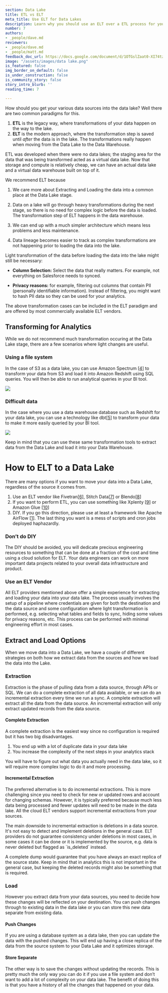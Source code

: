 ```yaml
---
section: Data Lake
title: ETL vs ELT
meta_title: Use ELT for Data Lakes
description: Learn why you should use an ELT over a ETL process for your Data Lake
number: 7
authors:
- _people/dave.md
reviewers:
- _people/dave.md
- _people/matt.md
feedback_doc_url: https://docs.google.com/document/d/1OTGslZaat0-XI74tzWy6kVDyZ21-4kUVzRLqYH-1nQ4/edit?usp=sharing
image: "/assets/images/data lake.png"
is_featured: false
img_border_on_default: false
is_under_construction: false
is_community_story: false
story_intro_blurb: ''
reading_time: 7

---
```

How should you get your various data sources into the data lake? Well there are two common paradigms for this.

1. **ETL** is the legacy way, where transformations of your data happen on the way to the lake.
2. **ELT** is the modern approach, where the transformation step is saved until _after_ the data is in the lake. The transformations really happen when moving from the Data Lake to the Data Warehouse.

ETL was developed when there were no data lakes; the staging area for the data that was being transformed acted as a virtual data lake. Now that storage and compute is relatively cheap, we can have an actual data lake and a virtual data warehouse built on top of it.

We recommend ELT because

1. We care more about Extracting and Loading the data into a common place at the Data Lake stage.
2. Data on a lake will go through heavy transformations during the next stage, so there is no need for complex logic before the data is loaded. The transformation step of ELT happens in the data warehouse.
3. We can end up with a much simpler architecture which means less problems and less maintenance.

4. Data lineage becomes easier to track as complex transformations are not happening prior to loading the data into the lake.

Light transformation of the data before loading the data into the lake might still be necessary:

* **Column Selection:** Select the data that really matters. For example, not everything on Salesforce needs to synced.

* **Privacy reasons:** for example, filtering out columns that contain PII (personally identifiable information). Instead of filtering, you might want to hash PII data so they can be used for your analytics.

The above transformation cases can be included in the ELT paradigm and are offered by most commercially available ELT vendors.

## Transforming for Analytics

While we do not recommend much transformation occuring at the Data Lake stage, there are a few scenarios where light changes are useful.

### Using a file system

In the case of S3 as a data lake, you can use Amazon Spectrum \[[4](https://docs.aws.amazon.com/redshift/latest/dg/c-getting-started-using-spectrum.html)\] to transform your data from S3 and load it into Amazon Redshift using SQL queries. You will then be able to run analytical queries in your BI tool.

![](https://lh4.googleusercontent.com/f7KfBJoglxNjJu_1FiuZ4jfW9ooQEAqP05ZanTvm8KRHkNjSL1324KTO87v2ukfRK-tvD7y63rYwdSUo2iA4-gFCiG4BHsdB1G1LWDXx93STa8iu5PgTZUpseStZB2LVbwWP18Cl)

### Difficult data

In the case where you use a data warehouse database such as Redshift for your data lake, you can use a technology like dbt\[[5](https://getdbt.com/)\] to transform your data to make it more easily queried by your BI tool.

![](https://lh4.googleusercontent.com/lN8Ds8IuGx4LwhtEsoGohpMYvcmUb13Moid_ZYACKsP91EW7ilSVUPSKIAK1b-2qHvqjse-dIYCIm0JoEO-lgE11oPSMv_XL-7kyoOWEy-ab3m3Lde7aWq7Bqifm3OBFKzdWCCIF)

Keep in mind that you can use these same transformation tools to extract data from the Data Lake and load it into your Data Warehouse.

# How to ELT to a Data Lake

There are many options if you want to move your data into a Data Lake, regardless of the source it comes from.

1. Use an ELT vendor like Fivetran\[[6](https://fivetran.com/)\], Stitch Data\[[7](https://stitchdata.com)\] or Blendo\[[8](https://www.blendo.co)\]
2. If you want to perform ETL, you can use something like Xplenty \[[9](https://www.xplenty.com/)\] or Amazon Glue \[[10](https://aws.amazon.com/glue/)\]
3. DIY. If you go this direction, please use at least a framework like Apache AirFlow \[[1](https://airflow.apache.org/)\]. The last thing you want is a mess of scripts and cron jobs deployed haphazardly.

### Don’t do DIY

The DIY should be avoided, you will dedicate precious engineering resources to something that can be done at a fraction of the cost and time using a cloud solution for ELT. Your data engineers can work on more important data projects related to your overall data infrastructure and product.

### Use an ELT Vendor

All ELT providers mentioned above offer a simple experience for extracting and loading your data into your data lake. The process usually involves the setup of a pipeline where credentials are given for both the destination and the data source and some configuration where light transformation is performed, e.g. selecting what tables and fields to sync, hiding some values for privacy reasons, etc. This process can be performed with minimal engineering effort in most cases.

## Extract and Load Options

When we move data into a Data Lake, we have a couple of different strategies on both how we extract data from the sources and how we load the data into the Lake.

### Extraction

Extraction is the phase of pulling data from a data source, through APIs or SQL. We can do a complete extraction of all data available, or we can do an incremental extraction every time we run a sync. A complete extraction will extract all the data from the data source. An incremental extraction will only extract updated records from the data source.

#### Complete Extraction

A complete extraction is the easiest way since no configuration is required but it has two big disadvantages.

1. You end up with a lot of duplicate data in your data lake
2. You increase the complexity of the next steps in your analytics stack

You will have to figure out what data you actually need in the data lake, so it will require more complex logic to do it and more processing.

#### Incremental Extraction

The preferred alternative is to do incremental extractions. This is more challenging since you need to check for new or updated rows and account for changing schemas. However, it is typically preferred because much less data being processed and fewer updates will need to be made in the data lake. All the cloud ELT vendors support incremental extractions from your sources.

The main downside to incremental extraction is deletions in a data source. It's not easy to detect and implement deletions in the general case. ELT providers do not guarantee consistency under deletions in most cases, in some cases it can be done or it is implemented by the source, e.g. data is never deleted but flagged as \`is_deleted\` instead.

A complete dump would guarantee that you have always an exact replica of the source state. Keep in mind that in analytics this is not important in the general case, but keeping the deleted records might also be something that is required.

### Load

However you extract data from your data sources, you need to decide how these changes will be reflected on your destination. You can push changes through to existing data in the data lake or you can store this new data separate from existing data.

#### Push Changes

If you are using a database system as a data lake, then you can update the data with the pushed changes. This will end up having a close replica of the data from the source system to your Data Lake and it optimizes storage.

#### Store Separate

The other way is to save the changes without updating the records. This is pretty much the only way you can do it if you use a file system and don’t want to add a lot of complexity on your data lake. The benefit of doing this is that you have a history of all the changes that happened on your data.